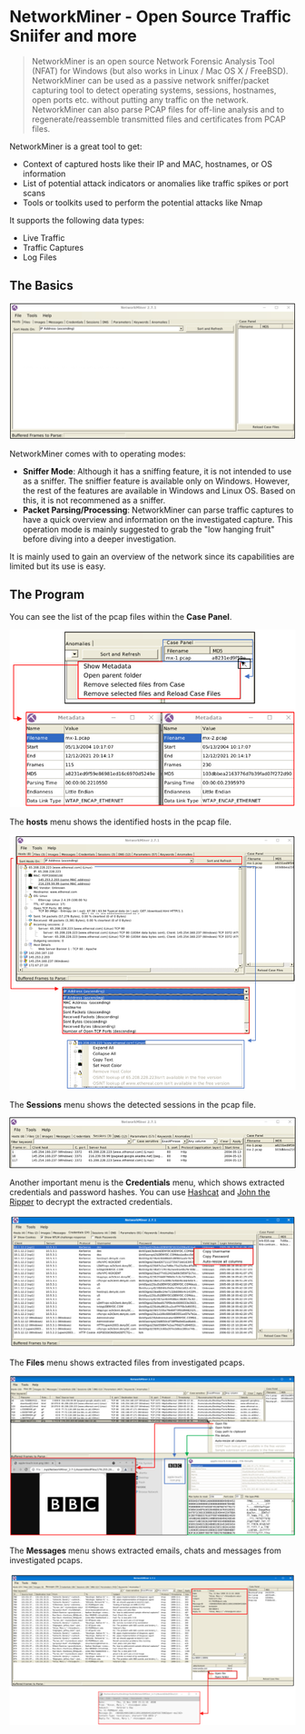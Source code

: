 # NetworkMiner - Open Source Traffic Sniifer and more
>NetworkMiner is an open source Network Forensic Analysis Tool (NFAT) for Windows (but also works in Linux / Mac OS X / FreeBSD). NetworkMiner can be used as a passive network sniffer/packet capturing tool to detect operating systems, sessions, hostnames, open ports etc. without putting any traffic on the network. NetworkMiner can also parse PCAP files for off-line analysis and to regenerate/reassemble transmitted files and certificates from PCAP files.


NetworkMiner is a great tool to get:
- Context of captured hosts like their IP and MAC, hostnames, or OS information
- List of potential attack indicators or anomalies like traffic spikes or port scans
- Tools or toolkits used to perform the potential attacks like Nmap

It supports the following data types:
- Live Traffic
- Traffic Captures
- Log Files

## The Basics

![Image](./NetworkMinerMainPage.png)

NetworkMiner comes with to operating modes:
- **Sniffer Mode**: Although it has a sniffing feature, it is not intended to use as a sniffer. The sniffier feature is available only on Windows. However, the rest of the features are available in Windows and Linux OS. Based on this, it is not recommened as a sniffer.
- **Packet Parsing/Processing**: NetworkMiner can parse traffic captures to have a quick overview and information on the investigated capture. This operation mode is mainly suggested to grab the "low hanging fruit" before diving into a deeper investigation.
  
It is mainly used to gain an overview of the network since its capabilities are limited but its use is easy.

## The Program

You can see the list of the pcap files within the **Case Panel**.

![Image](./NetworkMinerCase.png)

The **hosts** menu shows the identified hosts in the pcap file.

![Image](./NetworkMinerHosts.png)

The **Sessions** menu shows the detected sessions in the pcap file.

![Image](./NetworkMinerSessions.png)

Another important menu is the **Credentials** menu, which shows extracted credentials and password hashes. You can use [Hashcat](https://github.com/hashcat/hashcat) and [John the Ripper](https://github.com/openwall/john) to decrypt the extracted credentials.

![Image](./NetworkMinerCredentials.png)

The **Files** menu shows extracted files from investigated pcaps.

![Image](./NetworkMinerFiles.png)

The **Messages** menu shows extracted emails, chats and messages from investigated pcaps.

![Image](NetworkMinerMessages.png)